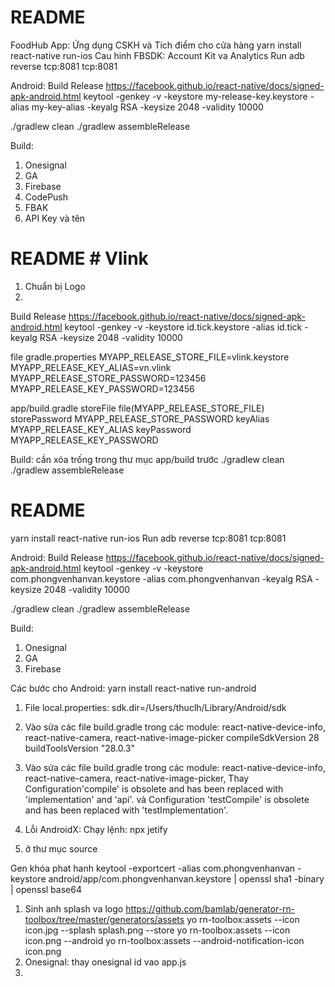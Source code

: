 # README #
FoodHub App: Ứng dụng CSKH và Tích điểm cho cửa hàng
yarn install
react-native run-ios
Cau hinh FBSDK: Account Kit va Analytics
Run
adb reverse tcp:8081 tcp:8081



Android: 
Build Release
https://facebook.github.io/react-native/docs/signed-apk-android.html
keytool -genkey -v -keystore my-release-key.keystore -alias my-key-alias -keyalg RSA -keysize 2048 -validity 10000




./gradlew clean
./gradlew assembleRelease

Build:
1. Onesignal
2. GA
3. Firebase
4. CodePush
5. FBAK
6. API Key và tên
# README # Vlink
1. Chuẩn bị Logo
2. 
Build Release
https://facebook.github.io/react-native/docs/signed-apk-android.html
keytool -genkey -v -keystore id.tick.keystore -alias id.tick -keyalg RSA -keysize 2048 -validity 10000

file gradle.properties
MYAPP_RELEASE_STORE_FILE=vlink.keystore
MYAPP_RELEASE_KEY_ALIAS=vn.vlink
MYAPP_RELEASE_STORE_PASSWORD=123456
MYAPP_RELEASE_KEY_PASSWORD=123456

app/build.gradle
				storeFile file(MYAPP_RELEASE_STORE_FILE)
                storePassword MYAPP_RELEASE_STORE_PASSWORD
                keyAlias MYAPP_RELEASE_KEY_ALIAS
                keyPassword MYAPP_RELEASE_KEY_PASSWORD

Build: cần xóa trống trong thư mục app/build trước 
./gradlew clean
./gradlew assembleRelease


# README #
yarn install
react-native run-ios
Run
adb reverse tcp:8081 tcp:8081



Android: 
Build Release
https://facebook.github.io/react-native/docs/signed-apk-android.html
keytool -genkey -v -keystore com.phongvenhanvan.keystore -alias com.phongvenhanvan -keyalg RSA -keysize 2048 -validity 10000




./gradlew clean
./gradlew assembleRelease

Build:
1. Onesignal
2. GA
3. Firebase

Các bước cho Android:
yarn install
react-native run-android
1. File local.properties: sdk.dir=/Users/thuclh/Library/Android/sdk
2. Vào sửa các file build.gradle trong các module: react-native-device-info, react-native-camera, react-native-image-picker
    compileSdkVersion 28
    buildToolsVersion "28.0.3"
3. Vào sửa các file build.gradle trong các module: react-native-device-info, react-native-camera, react-native-image-picker,
   Thay Configuration'compile' is obsolete and has been replaced with 'implementation' and 'api'.
và Configuration 'testCompile' is obsolete and has been replaced with 'testImplementation'.

4. Lỗi AndroidX: Chạy lệnh: 
   npx jetify 
5. ở thư mục source

Gen khóa phat hanh
keytool -exportcert -alias com.phongvenhanvan -keystore android/app/com.phongvenhanvan.keystore | openssl sha1 -binary | openssl base64

1. Sinh anh splash va logo
https://github.com/bamlab/generator-rn-toolbox/tree/master/generators/assets
yo rn-toolbox:assets --icon icon.jpg --splash splash.png --store
yo rn-toolbox:assets --icon icon.png --android
yo rn-toolbox:assets --android-notification-icon icon.png
1. Onesignal: thay onesignal id vao app.js
2. 